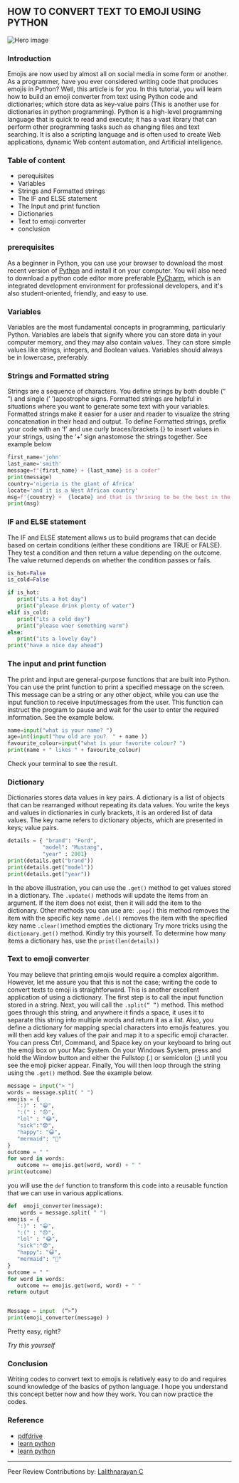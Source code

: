 ## HOW TO CONVERT TEXT TO EMOJI USING PYTHON

![Hero image](/engineering-education/how-to-convert-text-to-emoji-using-python/hero.jpg)

### Introduction
Emojis are now used by almost all on social media in some form or another.
As a programmer, have you ever considered writing code that produces emojis in Python? Well, this article is for you.
In this tutorial, you will learn how to build an emoji converter from text using Python code and dictionaries; which store data as key-value pairs (This is another use for dictionaries in python programming).
Python is a high-level programming language that is quick to read and execute; it has a vast library that can perform other programming tasks such as changing files and text searching.
It is also a scripting language and is often used to create Web applications, dynamic Web content automation, and Artificial intelligence.

### Table of content
- perequisites
- Variables
- Strings and Formatted strings
- The IF and ELSE statement
- The Input and print function
- Dictionaries
- Text to emoji converter
- conclusion

### prerequisites
As a beginner in Python, you can use your browser to download the most recent version of [Python](https://www.python.org/ftp/python/3.9.2/python-3.9.2-macosx10.9.pkg) and install it on your computer. 
You will also need to download a python code editor more preferable [PyCharm](https://www.jetbrains.com/pycharm/download/download-thanks.html?platform=mac), which is an integrated development environment for professional developers, and it's also student-oriented, friendly, and easy to use.

### Variables
Variables are the most fundamental concepts in programming, particularly Python. Variables are labels that signify where you can store data in your computer memory, and they may also contain values. They can store simple values like strings, integers, and Boolean values. Variables should always be in lowercase, preferably.

### Strings and Formatted string
Strings are a sequence of characters. You define strings by both double (“ ”) and single (‘ ’)apostrophe signs. Formatted strings are helpful in situations where you want to generate some text with your variables. Formatted strings make it easier for a user and reader to visualize the string concatenation in their head and output. To define Formatted strings, prefix your code with an ‘f’ and use curly braces/brackets {} to insert values in your strings, using the ‘+’ sign anastomose the strings together.
See example below

```Python
first_name='john'
last_name='smith'
message=f"{first_name} + {last_name} is a coder"
print(message)
country='nigeria is the giant of Africa'
locate='and it is a West African country'
msg=f'{country} +  {locate} and that is thriving to be the best in the world'
print(msg)
```

### IF and ELSE statement
The IF and ELSE statement allows us to build programs that can decide based on certain conditions (either these conditions are TRUE or FALSE). They test a condition and then return a value depending on the outcome. The value returned depends on whether the condition passes or fails.

```Python
is_hot=False
is_cold=False

if is_hot:
   print("its a hot day")
   print("please drink plenty of water")
elif is_cold:
   print("its a cold day")
   print("please waer something warm")
else:
   print("its a lovely day")
print("have a nice day ahead")
```

### The input and print function
The print and input are general-purpose functions that are built into Python. You can use the print function to print a specified message on the screen. This message can be a string or any other object, while you can use the input function to receive input/messages from the user. This function can instruct the program to pause and wait for the user to enter the required information. See the example below.

```Python
name=input("what is your name? ")
age=int(input("how old are you?  " + name ))
favourite_colour=input("what is your favorite colour? ")
print(name + " likes " + favourite_colour)
```

Check your terminal to see the result.

### Dictionary
Dictionaries stores data values in key pairs. A dictionary is a list of objects that can be rearranged without repeating its data values. You write the keys and values in dictionaries in curly brackets, it is an ordered list of data values. The key name refers to dictionary objects, which are presented in keys; value pairs.

```Python
details = { "brand": "Ford",
           "model": "Mustang",
           "year" : 2001}
print(details.get("brand"))
print(details.get("model"))
print(details.get("year"))
```

In the above illustration, you can use the `.get()` method to get values stored in a dictionary.
The  `.update()` methods will update the items from an argument. If the item does not exist, then it will add the item to the dictionary. Other methods you can use are:
`.pop()` this method removes the item with the specific key name
`.del()` removes the item with the specified key name
`.clear()`method empties the dictionary
Try more tricks using the  `dictionary.get()` method.
Kindly try this yourself.
To determine how many items a dictionary has, use the `print(len(details))`

### Text to emoji converter
You may believe that printing emojis would require a complex algorithm. However, let me assure you that this is not the case; writing the code to convert texts to emoji is straightforward. This is another excellent application of using a dictionary.
The first step is to call the input function stored in a string. Next, you will call the `.split(“ ”)` method. This method goes through this string, and anywhere it finds a space, it uses it to separate this string into multiple words and return it as a list. Also, you define a dictionary for mapping special characters into emojis features.  you will then add key values of the pair and map it to a specific emoji character.
You can press Ctrl, Command, and Space key on your keyboard to bring out the emoji box on your Mac System. On your Windows System, press and hold the Window button and either the  Fullstop (.) or semicolon (;) until you see the emoji picker appear.
Finally, You will then loop through the string using the `.get()` method.
See the example below.

```Python
message = input("> ")
words = message.split( " ")
emojis = {
   ":)" : "😀",
   ":(" : "😞",
   "lol" : "😂",
   "sick":"😨",
   "happy": "😀",
   "mermaid": "🧜‍"
}
outcome = " "
for word in words:
   outcome += emojis.get(word, word) + " "
print(outcome)
```

you will use the `def` function to transform this code into a reusable function that we can use in various applications.

```Python
def  emoji_converter(message):
 	words = message.split( " ")
emojis = {
   ":)" : "😀",
   ":(" : "😞",
   "lol" : "😂",
   "sick":"😨",
   "happy": "😀",
   "mermaid": "🧜‍"
}
outcome = " "
for word in words:
   outcome += emojis.get(word, word) + " "
return output


Message = input  (“>”)
print(emoji_converter(message) )
```

Pretty easy, right?

*Try this yourself*

### Conclusion
Writing codes to convert text to emojis is relatively easy to do and requires sound knowledge of the basics of python language. I hope you understand this concept better now and how they work. You can now practice the codes.

### Reference
 - [pdfdrive](https://www.pdfdrive.com/python-programming-python-programming-for-beginners-python-programming-for-intermediates-e180663309.html)
- [learn python](https://www.udemy.com/course/learn-python/)
- [learn python](https://www.learnpython.org/)

---
Peer Review Contributions by: [Lalithnarayan C](/engineering-education/authors/lalithnarayan-c/)
